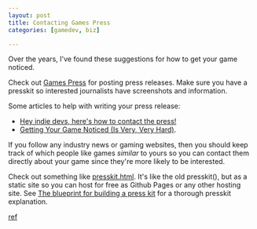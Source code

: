 ```yaml
---
layout: post
title: Contacting Games Press
categories: [gamedev, biz]

---
```


Over the years, I've found these suggestions for how to get your game noticed.

Check out [Games Press](https://www.gamespress.com/nl/About-Games-Press) for
posting press releases. Make sure you have a presskit so interested journalists
have screenshots and information.

Some articles to help with writing your press release:

* [Hey indie devs, here's how to contact the press!](https://www.reddit.com/r/gamedev/comments/28a0u5/hey_indie_devs_heres_how_to_contact_the_press/)
* [Getting Your Game Noticed (Is Very, Very Hard)](https://buried-treasure.org/2020/10/getting-your-game-noticed-is-very-very-hard/).

If you follow any industry news or gaming websites, then you should keep track
of which people like games *similar* to yours so you can contact them directly
about your game since they're more likely to be interested.

Check out something like
[presskit.html](https://pixelnest.io/products/presskit.html/). It's like the
old presskit(), but as a static site so you can host for free as Github Pages
or any other hosting site. See [The blueprint for building a press
kit](https://www.gamesindustry.biz/the-blueprint-for-building-a-press-kit) for
a thorough presskit explanation.


[ref](https://www.reddit.com/r/gamedev/comments/11phhux/need_help_with_sending_info_about_my_game_to_the/jbyvxif/)
